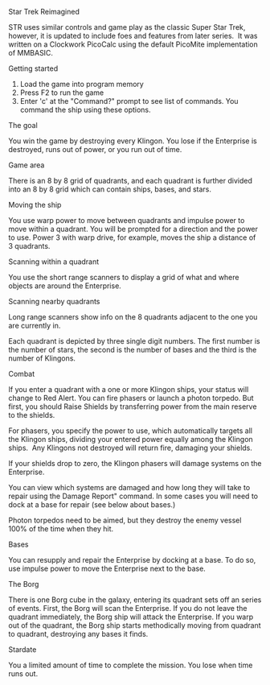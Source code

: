 Star Trek Reimagined 

STR uses similar controls and game play as the classic Super Star Trek, however, it is updated to include foes and features from later series. 
It was written on a Clockwork PicoCalc using the default PicoMite implementation of MMBASIC.

Getting started 
1. Load the game into program memory
2. Press F2 to run the game
3. Enter 'c' at the "Command?" prompt to see list of commands. You command the ship using these options.

The goal

You win the game by destroying every Klingon. You lose if the Enterprise is destroyed, runs out of power, or you run out of time. 

Game area

There is an 8 by 8 grid of quadrants, and each quadrant is further divided into an 8 by 8 grid which can contain ships, bases, and stars. 

Moving the ship

You use warp power to move between quadrants and impulse power to move within a quadrant. You will be prompted for a direction and the power to use. Power 3 with warp drive, for example, moves the ship a distance of 3 quadrants. 

Scanning within a quadrant

You use the short range scanners to display a grid of what and where objects are around the Enterprise.

Scanning nearby quadrants 

Long range scanners show info on the 8 quadrants adjacent to the one you are currently in.

Each quadrant is depicted by three single digit numbers. The first number is the number of stars, the second is the number of bases and the third is the number of Klingons.

Combat

If you enter a quadrant with a one or more Klingon ships, your status will change to Red Alert. You can fire phasers or launch a photon torpedo.
But first, you should Raise Shields by transferring power from the main reserve to the shields.

For phasers, you specify the power to use, which automatically targets all the Klingon ships, dividing your entered power equally among the Klingon ships. 
Any Klingons not destroyed will return fire, damaging your shields.

If your shields drop to zero, the Klingon phasers will damage systems on the Enterprise. 

You can view which systems are damaged and how long they will take to repair using the Damage Report" command. In some cases you will need to dock at a base for repair (see below about bases.)

Photon torpedos need to be aimed, but they destroy the enemy vessel 100% of the time when they hit. 

Bases

You can resupply and repair the Enterprise by docking at a base. To do so, use impulse power to move the Enterprise next to the base. 

The Borg

There is one Borg cube in the galaxy, entering its quadrant sets off an series of events. First, the Borg will scan the Enterprise. If you do not leave the quadrant immediately, the Borg ship will attack the Enterprise. If you warp out of the quadrant, the Borg ship starts methodically moving from quadrant to quadrant, destroying any bases it finds. 

Stardate

You a limited amount of time to complete the mission. You lose when time runs out.




